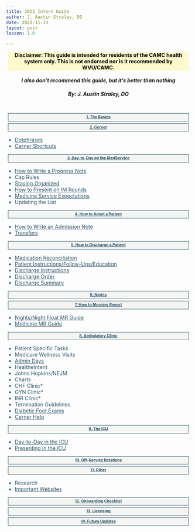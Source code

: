 ```yaml
---
title: 2023 Intern Guide
author: J. Austin Straley, DO
date: 2022-11-14
layout: post
lesson: 1.0

---
```


<html>
    <head>
        <style>
        h2{
            font-size:100% !important;
        }
        h3 {
            font-size: 75%;
            line-height: 1;
            margin: 5px !important;
            padding: 5px !important;
            text-align: center;
            border: 0.5px solid #2c546a;
            background-color: #f5f5f2;
        }
        h3 a:link {color: #2c546a;}
        h3 a:hover, h3 a:visited:hover {color: #c4a35a;} /*potters clay*/
        h3 a:visited {color: #d28964;} /*potters clay*/
        a:link {color: #2c546a;} /*potters clay*/
        a:visited {color: #d28964;} /*potters clay*/
        a:hover {color: #c4a35a;} /*potters clay*/
        li {color: #2c546a;}
        h4 {
            text-align: center;
            background-color: #FFFACD;
            color: black;
            margin: 5px !important;
        }
        h5 {
            text-align: center;
            line-height: 1;
        }
        h6 {
            font-size: 200%;
            text-align: center;
            border: 1px solid #999;
        }
        </style>
    </head>
</html>

#### Disclaimer: This guide is intended for residents of the CAMC health system only. This is not endorsed nor is it recommended by WVU/CAMC.
##### <i>I also don’t recommend this guide, but it’s better than nothing</i>
##### By: J. Austin Straley, DO
<br>

### [1. The Basics][1]
### [2. Cerner][2]
- [Dotphrases](/feed/internguidepages/1.2.1-dotphrases)
- [Cerner Shortcuts](/feed/internguidepages/1.2.2-cerner-shortcuts)

### [3. Day-to-Day on the MedService][3]
- [How to Write a Progress Note](feed/internguidepages/1.3.1-how-to-progress-note)
- Cap Rules 
- [Staying Organized](/feed/internguidepages/1.3.3-staying-organized)
- [How to Present on IM Rounds](/feed/internguidepages/1.3.4-how-to-present)
- [Medicine Service Expectations](/feed/internguidepages/1.3.5-team-expectations)
- Updating the List

### [4. How to Admit a Patient][4]
- [How to Write an Admission Note](feed/internguidepages/1.4.1-how-to-write-admit-note)
- [Transfers](feed/internguidepages/1.4.2-transfers.html)

### [5. How to Discharge a Patient][5]
- [Medication Reconciliation](feed/internguidepages/1.5.1-how-to-discharge.html)
- [Patient Instructions/Follow-Ups/Education](feed/internguidepages/1.5.2-medrec.html)
- [Discharge Instructions](feed/internguidepages/1.5.3-discharge-instructions.html)
- [Discharge Order](feed/internguidepages/1.5.4-discharge-order.html)
- [Discharge Summary](feed/internguidepages/1.5.5-discharge-summary.html)

### [6. Nights][6]
### [7. How to Morning Report][7]
- [Nights/Night Float MR Guide](feed/internguidepages/1.7.1-nights-mr-guide.html)
- [Medicine MR Guide](feed/internguidepages/1.7.2-medicine-mr-guide.html)

### [8. Ambulatory Clinic][8]
- Patient Specific Tasks 
- Medicare Wellness Visits 
- [Admin Days](feed/internguidepages/1.8.3-admin-days.html)
- HealtheIntent 
- Johns Hopkins/NEJM 
- Charts 
- CHF Clinic* 
- GYN Clinic* 
- INR Clinic* 
- Termination Guidelines 
- [Diabetic Foot Exams](feed/internguidepages/1.8.11-diabetic-foot-exam.html)
- [Cerner Help](feed/internguidepages/1.8.12-cerner-help.html)

### [9. The ICU][9]
- [Day-to-Day in the ICU](feed/internguidepages/1.9.1-day-to-day-icu.html)
- [Presenting in the ICU](feed/internguidepages/1.9.2-icu-presentations.html)

### [10. Off-Service Rotations][10]
### [11. Other][11]
- Research 
- [Important Websites](/feed/internguidepages/1.11.3-important-websites.html)

### [12. Onboarding Checklist][12]
### [13. Licensing][13]
### [14. Future Updates][14]

[1]: /feed/internguidepages/1.1-basics/
[2]: /feed/internguidepages/1.2-cerner/
[3]: /feed/internguidepages/1.3-day-to-day-on-medservice/
[4]: /feed/internguidepages/1.4-how-to-admit/
[5]: /feed/internguidepages/1.5-how-to-discharge/
[6]: /feed/internguidepages/1.6-nights/
[7]: /feed/internguidepages/1.7-morning-report/
[8]: /feed/internguidepages/1.8-ambulatory-clinic/
[9]: /feed/internguidepages/1.9-the-icu/
[10]: /feed/internguidepages/1.10-offservice/
[11]: /feed/internguidepages/1.11-other/
[12]: /feed/internguidepages/1.12-onboarding-checklist/
[13]: /feed/internguidepages/1.13-licensing/
[14]: /feed/internguidepages/1.14-future-updates/